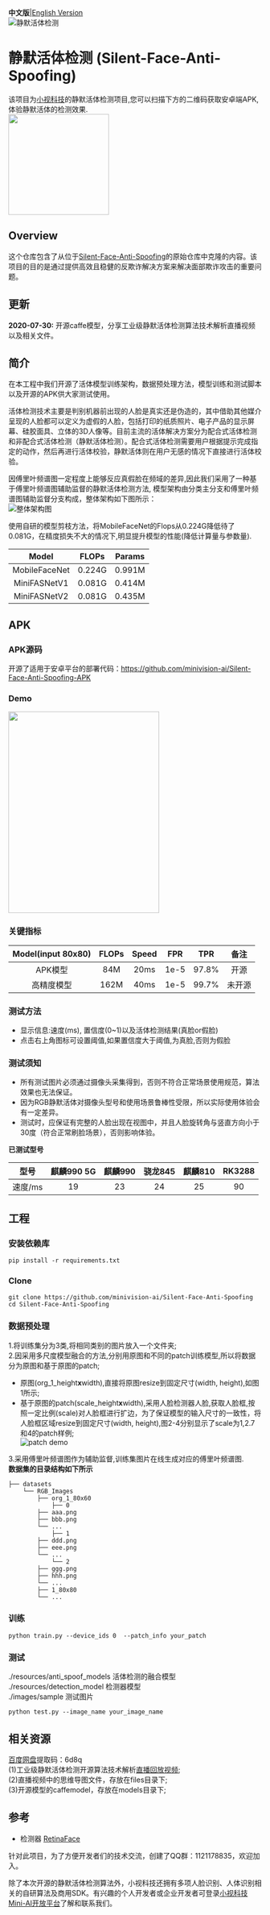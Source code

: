 **中文版**|[English Version](README_EN.md)  
![静默活体检测](https://github.com/minivision-ai/Silent-Face-Anti-Spoofing/blob/master/images/logo.jpg)  
# 静默活体检测 (Silent-Face-Anti-Spoofing)   
该项目为[小视科技](https://www.minivision.cn/)的静默活体检测项目,您可以扫描下方的二维码获取安卓端APK,体验静默活体的检测效果.   
<img src="https://github.com/minivision-ai/Silent-Face-Anti-Spoofing/blob/master/images/静默活体APK.jpeg" width="200" height="200" align=center />  

## Overview

这个仓库包含了从位于[Silent-Face-Anti-Spoofing](https://github.com/minivision-ai/Silent-Face-Anti-Spoofing)的原始仓库中克隆的内容。该项目的目的是通过提供高效且稳健的反欺诈解决方案来解决面部欺诈攻击的重要问题。

## 更新  
**2020-07-30:** 开源caffe模型，分享工业级静默活体检测算法技术解析直播视频以及相关文件。
## 简介
在本工程中我们开源了活体模型训练架构，数据预处理方法，模型训练和测试脚本以及开源的APK供大家测试使用。  

活体检测技术主要是判别机器前出现的人脸是真实还是伪造的，其中借助其他媒介呈现的人脸都可以定义为虚假的人脸，包括打印的纸质照片、电子产品的显示屏幕、硅胶面具、立体的3D人像等。目前主流的活体解决方案分为配合式活体检测和非配合式活体检测（静默活体检测）。配合式活体检测需要用户根据提示完成指定的动作，然后再进行活体校验，静默活体则在用户无感的情况下直接进行活体校验。  
 
因傅里叶频谱图一定程度上能够反应真假脸在频域的差异,因此我们采用了一种基于傅里叶频谱图辅助监督的静默活体检测方法, 模型架构由分类主分支和傅里叶频谱图辅助监督分支构成，整体架构如下图所示：  
![整体架构图](https://github.com/minivision-ai/Silent-Face-Anti-Spoofing/blob/master/images/framework.jpg)  

使用自研的模型剪枝方法，将MobileFaceNet的Flops从0.224G降低待了0.081G，在精度损失不大的情况下,明显提升模型的性能(降低计算量与参数量).  

|Model|FLOPs|Params|
| :------:|:-----:|:-----:| 
|MobileFaceNet|0.224G|0.991M|
|MiniFASNetV1|0.081G|0.414M|
|MiniFASNetV2|0.081G|0.435M|

## APK
### APK源码  
开源了适用于安卓平台的部署代码：https://github.com/minivision-ai/Silent-Face-Anti-Spoofing-APK  

### Demo
<img src="https://github.com/minivision-ai/Silent-Face-Anti-Spoofing/blob/master/images/demo.gif" width="300" height="400"/>  
 
### 关键指标  
| Model(input 80x80)|FLOPs|Speed| FPR | TPR |备注 |
| :------:|:-----:|:-----:| :----: | :----: | :----: |
|   APK模型 |84M| 20ms | 1e-5|97.8%| 开源|
| 高精度模型 |162M| 40ms| 1e-5 |99.7%| 未开源 |

### 测试方法  
- 显示信息:速度(ms), 置信度(0~1)以及活体检测结果(真脸or假脸)
- 点击右上角图标可设置阈值,如果置信度大于阈值,为真脸,否则为假脸  

### 测试须知 
- 所有测试图片必须通过摄像头采集得到，否则不符合正常场景使用规范，算法效果也无法保证。
- 因为RGB静默活体对摄像头型号和使用场景鲁棒性受限，所以实际使用体验会有一定差异。
- 测试时，应保证有完整的人脸出现在视图中，并且人脸旋转角与竖直方向小于30度（符合正常刷脸场景），否则影响体验。　　

**已测试型号**

|型号|麒麟990 5G|麒麟990 |骁龙845 |麒麟810 |RK3288 |
| :------:|:-----:|:-----:|:-----:|:-----:|:-----:|
|速度/ms|19|23|24|25|90|

## 工程
### 安装依赖库  
```
pip install -r requirements.txt
```
### Clone
```
git clone https://github.com/minivision-ai/Silent-Face-Anti-Spoofing  
cd Silent-Face-Anti-Spoofing
```  
### 数据预处理
1.将训练集分为3类,将相同类别的图片放入一个文件夹;  
2.因采用多尺度模型融合的方法,分别用原图和不同的patch训练模型,所以将数据分为原图和基于原图的patch;  
- 原图(org_1_height**x**width),直接将原图resize到固定尺寸(width, height),如图1所示;  
- 基于原图的patch(scale_height**x**width),采用人脸检测器人脸,获取人脸框,按照一定比例(scale)对人脸框进行扩边，为了保证模型的输入尺寸的一致性，将人脸框区域resize到固定尺寸(width, height),图2-4分别显示了scale为1,2.7和4的patch样例;  
![patch demo](https://github.com/minivision-ai/Silent-Face-Anti-Spoofing/blob/master/images/patch_demo.png)  

3.采用傅里叶频谱图作为辅助监督,训练集图片在线生成对应的傅里叶频谱图.  
**数据集的目录结构如下所示**
```
├── datasets
    └── RGB_Images
        ├── org_1_80x60
            ├── 0
		├── aaa.png
		├── bbb.png
		└── ...
            ├── 1
		├── ddd.png
		├── eee.png
		└── ...
            └── 2
		├── ggg.png
		├── hhh.png
		└── ...
        ├── 1_80x80
        └── ...
```  
### 训练
```
python train.py --device_ids 0  --patch_info your_patch
```  
### 测试
 ./resources/anti_spoof_models 活体检测的融合模型  
 ./resources/detection_model 检测器模型  
 ./images/sample 测试图片  
 ```
 python test.py --image_name your_image_name
 ```      
## 相关资源  
[百度网盘](https://pan.baidu.com/s/1u3BPHIEU4GmTti0G3LIDGQ)提取码：6d8q  
(1)工业级静默活体检测开源算法技术解析[直播回放视频](https://www.bilibili.com/video/BV1qZ4y1T7CH);  
(2)直播视频中的思维导图文件，存放在files目录下;  
(3)开源模型的caffemodel，存放在models目录下;  

## 参考  
- 检测器 [RetinaFace](https://github.com/deepinsight/insightface/tree/master/RetinaFace)  

针对此项目，为了方便开发者们的技术交流，创建了QQ群：1121178835，欢迎加入。  

除了本次开源的静默活体检测算法外，小视科技还拥有多项人脸识别、人体识别相关的自研算法及商用SDK。有兴趣的个人开发者或企业开发者可登录[小视科技Mini-AI开放平台](https://ai.minivision.cn/)了解和联系我们。
